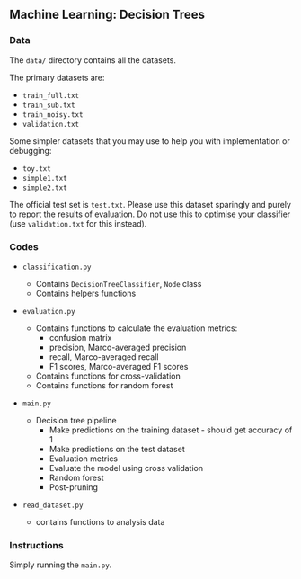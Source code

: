 ## Machine Learning: Decision Trees


### Data

The ``data/`` directory contains all the datasets.

The primary datasets are:
- ``train_full.txt``
- ``train_sub.txt``
- ``train_noisy.txt``
- ``validation.txt``

Some simpler datasets that you may use to help you with implementation or 
debugging:
- ``toy.txt``
- ``simple1.txt``
- ``simple2.txt``

The official test set is ``test.txt``. Please use this dataset sparingly and 
purely to report the results of evaluation. Do not use this to optimise your 
classifier (use ``validation.txt`` for this instead). 


### Codes

- ``classification.py``

	* Contains  ``DecisionTreeClassifier``, ``Node`` class
    * Contains helpers functions
    
    
- ``evaluation.py``

    * Contains  functions to calculate the evaluation metrics: 
        * confusion matrix
        *  precision, Marco-averaged precision
        *  recall, Marco-averaged recall
        *  F1 scores, Marco-averaged F1 scores
    * Contains functions for cross-validation
    * Contains functions for random forest
    

- ``main.py``

	* Decision tree pipeline
        * Make predictions on the training dataset - should get accuracy of 1
        * Make predictions on the test dataset
        * Evaluation metrics
        * Evaluate the model using cross validation
        * Random forest
        * Post-pruning
        

- ``read_dataset.py`` 
    * contains functions to analysis data

### Instructions

Simply running the ``main.py``.




